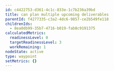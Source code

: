 ```yaml
---
id: c4422753-d361-4c1c-833e-1c7b236a39bd
title: can plan multiple upcoming deliverables
parentId: f4277335-c3a2-4dc6-9857-ce2b549fe118
childrenIds:
  - 8ea0db99-35b7-4716-b019-fab8c9191375
calculatedMetrics:
  readinessLevel: 0
  targetReadinessLevel: 3
  workRemaining: 1
nodeState: active
type: waypoint
setMetrics: {}
---
```

